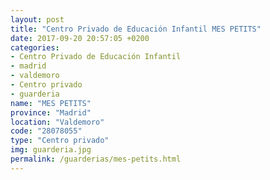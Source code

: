```yaml
---
layout: post
title: "Centro Privado de Educación Infantil MES PETITS"
date: 2017-09-20 20:57:05 +0200
categories:
- Centro Privado de Educación Infantil
- madrid
- valdemoro
- Centro privado
- guarderia
name: "MES PETITS"
province: "Madrid"
location: "Valdemoro"
code: "28078055"
type: "Centro privado"
img: guarderia.jpg
permalink: /guarderias/mes-petits.html
---
```

